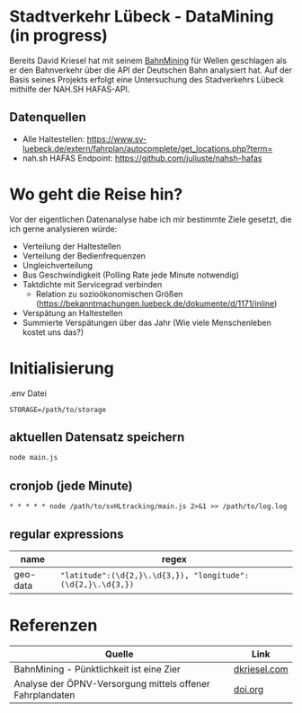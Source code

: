 # Stadtverkehr Lübeck - DataMining (in progress)
Bereits David Kriesel hat mit seinem [BahnMining](https://www.dkriesel.com/blog/2019/1229_video_und_folien_meines_36c3-vortrags_bahnmining) für Wellen geschlagen als er den Bahnverkehr über die API der Deutschen Bahn analysiert hat. Auf der Basis seines Projekts erfolgt eine Untersuchung des Stadverkehrs Lübeck mithilfe der NAH.SH HAFAS-API.

## Datenquellen
- Alle Haltestellen:
https://www.sv-luebeck.de/extern/fahrplan/autocomplete/get_locations.php?term=
- nah.sh HAFAS Endpoint:
https://github.com/juliuste/nahsh-hafas

# Wo geht die Reise hin?
Vor der eigentlichen Datenanalyse habe ich mir bestimmte Ziele gesetzt, die ich gerne analysieren würde:
- Verteilung der Haltestellen
- Verteilung der Bedienfrequenzen
- Ungleichverteilung
- Bus Geschwindigkeit (Polling Rate jede Minute notwendig)
- Taktdichte mit Servicegrad verbinden
  - Relation zu sozioökonomischen Größen (https://bekanntmachungen.luebeck.de/dokumente/d/1171/inline)
- Verspätung an Haltestellen
- Summierte Verspätungen über das Jahr (Wie viele Menschenleben kostet uns das?)

# Initialisierung
.env Datei
```
STORAGE=/path/to/storage
```

## aktuellen Datensatz speichern
```sh
node main.js
```

## cronjob (jede Minute)
```
* * * * * node /path/to/svHLtracking/main.js 2>&1 >> /path/to/log.log
```
## regular expressions
| name | regex |
| --- | --- |
| geo-data | ```"latitude":(\d{2,}\.\d{3,}), "longitude":(\d{2,}\.\d{3,})``` |

# Referenzen
| Quelle | Link |
| ------ | ---- |
| BahnMining - Pünktlichkeit ist eine Zier | [dkriesel.com](https://www.dkriesel.com/blog/2019/1229_video_und_folien_meines_36c3-vortrags_bahnmining) |
| Analyse der ÖPNV-Versorgung mittels offener Fahrplandaten | [doi.org](https://doi.org/10.26084/12dfns-p026) |
